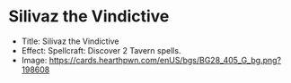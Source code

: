 # Silivaz the Vindictive
- Title:  Silivaz the Vindictive
- Effect:  Spellcraft: Discover 2 Tavern spells.
- Image:  https://cards.hearthpwn.com/enUS/bgs/BG28_405_G_bg.png?198608
